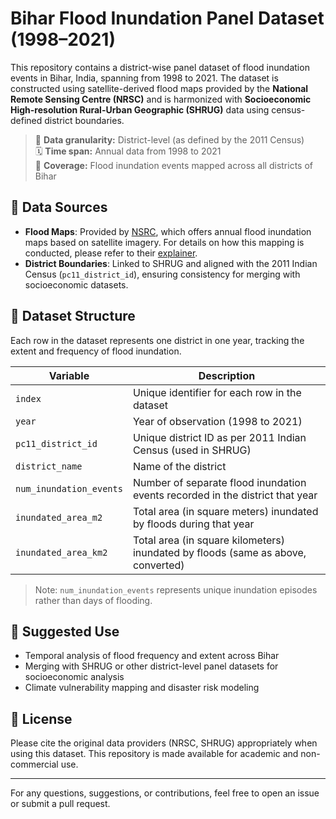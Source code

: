 # Bihar Flood Inundation Panel Dataset (1998–2021)

This repository contains a district-wise panel dataset of flood inundation events in Bihar, India, spanning from 1998 to 2021. The dataset is constructed using satellite-derived flood maps provided by the **National Remote Sensing Centre (NRSC)** and is harmonized with **Socioeconomic High-resolution Rural-Urban Geographic (SHRUG)** data using census-defined district boundaries.

> 📍 **Data granularity:** District-level (as defined by the 2011 Census)  
> 🗓️ **Time span:** Annual data from 1998 to 2021  
> 🌊 **Coverage:** Flood inundation events mapped across all districts of Bihar

## 📡 Data Sources

- **Flood Maps**: Provided by [NSRC](https://bhuvan-app1.nrsc.gov.in/thematic/thematic/index.php), which offers annual flood inundation maps based on satellite imagery. For details on how this mapping is conducted, please refer to their [explainer](https://www.nrsc.gov.in/sites/default/files/pdf/ebooks/Chap_12_FloodDisasterManagement_p1.pdf).
- **District Boundaries**: Linked to SHRUG and aligned with the 2011 Indian Census (`pc11_district_id`), ensuring consistency for merging with socioeconomic datasets.

## 📁 Dataset Structure

Each row in the dataset represents one district in one year, tracking the extent and frequency of flood inundation.

| Variable                | Description                                                                 |
|------------------------|-----------------------------------------------------------------------------|
| `index`                | Unique identifier for each row in the dataset                               |
| `year`                 | Year of observation (1998 to 2021)                                          |
| `pc11_district_id`     | Unique district ID as per 2011 Indian Census (used in SHRUG)                |
| `district_name`        | Name of the district                                                        |
| `num_inundation_events`| Number of separate flood inundation events recorded in the district that year |
| `inundated_area_m2`    | Total area (in square meters) inundated by floods during that year          |
| `inundated_area_km2`   | Total area (in square kilometers) inundated by floods (same as above, converted) |

> Note: `num_inundation_events` represents unique inundation episodes rather than days of flooding.

## 🔗 Suggested Use

- Temporal analysis of flood frequency and extent across Bihar
- Merging with SHRUG or other district-level panel datasets for socioeconomic analysis
- Climate vulnerability mapping and disaster risk modeling

## 📜 License

Please cite the original data providers (NRSC, SHRUG) appropriately when using this dataset. This repository is made available for academic and non-commercial use.

---

For any questions, suggestions, or contributions, feel free to open an issue or submit a pull request.
